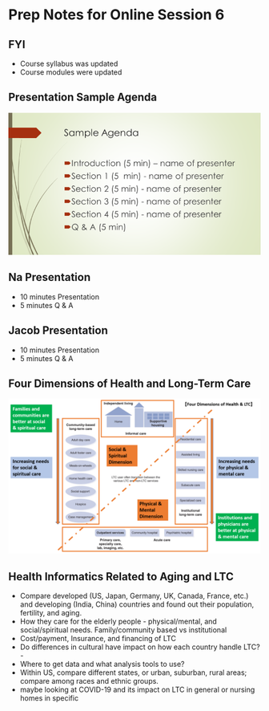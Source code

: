 # Prep Notes for Online Session 6

## FYI
- Course syllabus was updated
- Course modules were updated

## Presentation Sample Agenda
![](../images/sample_agenda.png)

## Na Presentation 
- 10 minutes Presentation
- 5 minutes Q & A

## Jacob Presentation
- 10 minutes Presentation
- 5 minutes Q & A

## Four Dimensions of Health and Long-Term Care
![](../images/long_term_care.PNG)

## Health Informatics Related to Aging and LTC
- Compare developed (US, Japan, Germany, UK, Canada, France, etc.) and developing (India, China) countries and found out their population, fertility, and aging.
- How they care for the elderly people - physical/mental, and social/spiritual needs. Family/community based vs institutional
- Cost/payment, Insurance, and financing of LTC
- Do differences in cultural have impact on how each country handle LTC?- 
- Where to get data and what analysis tools to use?
- Within US, compare different states, or urban, suburban, rural areas; compare among races and ethnic groups. 
- maybe looking at COVID-19 and its impact on LTC in general or nursing homes in specific

